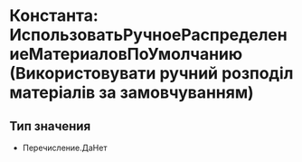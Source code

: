 ﻿# Константа: ИспользоватьРучноеРаспределениеМатериаловПоУмолчанию (Використовувати ручний розподіл матеріалів за замовчуванням)

## Тип значения

- Перечисление.ДаНет

